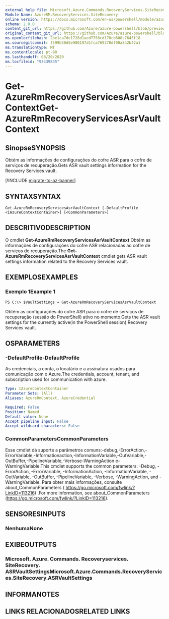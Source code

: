 ```yaml
---
external help file: Microsoft.Azure.Commands.RecoveryServices.SiteRecovery.dll-Help.xml
Module Name: AzureRM.RecoveryServices.SiteRecovery
online version: https://docs.microsoft.com/en-us/powershell/module/azurerm.recoveryservices.siterecovery/get-azurermrecoveryservicesasrvaultcontext
schema: 2.0.0
content_git_url: https://github.com/Azure/azure-powershell/blob/preview/src/ResourceManager/RecoveryServices.SiteRecovery/Commands.RecoveryServices.SiteRecovery/help/Get-AzureRmRecoveryServicesAsrVaultContext.md
original_content_git_url: https://github.com/Azure/azure-powershell/blob/preview/src/ResourceManager/RecoveryServices.SiteRecovery/Commands.RecoveryServices.SiteRecovery/help/Get-AzureRmRecoveryServicesAsrVaultContext.md
ms.openlocfilehash: 2be1ca7de1728d1aed7758cd170cb608c7645f18
ms.sourcegitcommit: f599b50d5e980197d1fca769378df90a842b42a1
ms.translationtype: MT
ms.contentlocale: pt-BR
ms.lasthandoff: 08/20/2020
ms.locfileid: "93439835"
---
```

# <span data-ttu-id="8afe0-101">Get-AzureRmRecoveryServicesAsrVaultContext</span><span class="sxs-lookup"><span data-stu-id="8afe0-101">Get-AzureRmRecoveryServicesAsrVaultContext</span></span>

## <span data-ttu-id="8afe0-102">Sinopse</span><span class="sxs-lookup"><span data-stu-id="8afe0-102">SYNOPSIS</span></span>
<span data-ttu-id="8afe0-103">Obtém as informações de configurações do cofre ASR para o cofre de serviços de recuperação.</span><span class="sxs-lookup"><span data-stu-id="8afe0-103">Gets ASR vault settings information for the Recovery Services vault.</span></span>

[!INCLUDE [migrate-to-az-banner](../../includes/migrate-to-az-banner.md)]

## <span data-ttu-id="8afe0-104">SYNTAX</span><span class="sxs-lookup"><span data-stu-id="8afe0-104">SYNTAX</span></span>

```
Get-AzureRmRecoveryServicesAsrVaultContext [-DefaultProfile <IAzureContextContainer>] [<CommonParameters>]
```

## <span data-ttu-id="8afe0-105">DESCRITIVO</span><span class="sxs-lookup"><span data-stu-id="8afe0-105">DESCRIPTION</span></span>
<span data-ttu-id="8afe0-106">O cmdlet **Get-AzureRmRecoveryServicesAsrVaultContext** Obtém as informações de configurações do cofre ASR relacionadas ao cofre de serviços de recuperação.</span><span class="sxs-lookup"><span data-stu-id="8afe0-106">The **Get-AzureRmRecoveryServicesAsrVaultContext** cmdlet gets ASR vault settings information related to the Recovery Services vault.</span></span>

## <span data-ttu-id="8afe0-107">EXEMPLOS</span><span class="sxs-lookup"><span data-stu-id="8afe0-107">EXAMPLES</span></span>

### <span data-ttu-id="8afe0-108">Exemplo 1</span><span class="sxs-lookup"><span data-stu-id="8afe0-108">Example 1</span></span>
```
PS C:\> $VaultSettings = Get-AzureRmRecoveryServicesAsrVaultContext
```

<span data-ttu-id="8afe0-109">Obtém as configurações do cofre ASR para o cofre de serviços de recuperação (sessão do PowerShell) ativo no momento.</span><span class="sxs-lookup"><span data-stu-id="8afe0-109">Gets the ASR vault settings for the currently active(in the PowerShell session) Recovery Services vault.</span></span>

## <span data-ttu-id="8afe0-110">OS</span><span class="sxs-lookup"><span data-stu-id="8afe0-110">PARAMETERS</span></span>

### <span data-ttu-id="8afe0-111">-DefaultProfile</span><span class="sxs-lookup"><span data-stu-id="8afe0-111">-DefaultProfile</span></span>
<span data-ttu-id="8afe0-112">As credenciais, a conta, o locatário e a assinatura usados para comunicação com o Azure.</span><span class="sxs-lookup"><span data-stu-id="8afe0-112">The credentials, account, tenant, and subscription used for communication with azure.</span></span>

```yaml
Type: IAzureContextContainer
Parameter Sets: (All)
Aliases: AzureRmContext, AzureCredential

Required: False
Position: Named
Default value: None
Accept pipeline input: False
Accept wildcard characters: False
```

### <span data-ttu-id="8afe0-113">CommonParameters</span><span class="sxs-lookup"><span data-stu-id="8afe0-113">CommonParameters</span></span>
<span data-ttu-id="8afe0-114">Esse cmdlet dá suporte a parâmetros comuns:-debug,-ErrorAction,-ErrorVariable,-Informationaction,-InformationVariable,-OutVariable,-OutBuffer,-PipelineVariable,-Verbose-WarningAction e-WarningVariable.</span><span class="sxs-lookup"><span data-stu-id="8afe0-114">This cmdlet supports the common parameters: -Debug, -ErrorAction, -ErrorVariable, -InformationAction, -InformationVariable, -OutVariable, -OutBuffer, -PipelineVariable, -Verbose, -WarningAction, and -WarningVariable.</span></span> <span data-ttu-id="8afe0-115">Para obter mais informações, consulte about_CommonParameters ( https://go.microsoft.com/fwlink/?LinkID=113216) .</span><span class="sxs-lookup"><span data-stu-id="8afe0-115">For more information, see about_CommonParameters (https://go.microsoft.com/fwlink/?LinkID=113216).</span></span>

## <span data-ttu-id="8afe0-116">SENSORES</span><span class="sxs-lookup"><span data-stu-id="8afe0-116">INPUTS</span></span>

### <span data-ttu-id="8afe0-117">Nenhuma</span><span class="sxs-lookup"><span data-stu-id="8afe0-117">None</span></span>

## <span data-ttu-id="8afe0-118">EXIBE</span><span class="sxs-lookup"><span data-stu-id="8afe0-118">OUTPUTS</span></span>

### <span data-ttu-id="8afe0-119">Microsoft. Azure. Commands. Recoveryservices. SiteRecovery. ASRVaultSettings</span><span class="sxs-lookup"><span data-stu-id="8afe0-119">Microsoft.Azure.Commands.RecoveryServices.SiteRecovery.ASRVaultSettings</span></span>

## <span data-ttu-id="8afe0-120">INFORMA</span><span class="sxs-lookup"><span data-stu-id="8afe0-120">NOTES</span></span>

## <span data-ttu-id="8afe0-121">LINKS RELACIONADOS</span><span class="sxs-lookup"><span data-stu-id="8afe0-121">RELATED LINKS</span></span>
